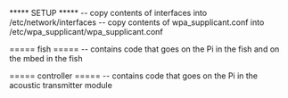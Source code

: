 ***** SETUP *****
-- copy contents of interfaces into /etc/network/interfaces
-- copy contents of wpa_supplicant.conf into /etc/wpa_supplicant/wpa_supplicant.conf


===== fish =====
-- contains code that goes on the Pi in the fish and on the mbed in the fish

===== controller =====
-- contains code that goes on the Pi in the acoustic transmitter module